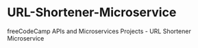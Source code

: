 # URL-Shortener-Microservice
freeCodeCamp APIs and Microservices Projects - URL Shortener Microservice
